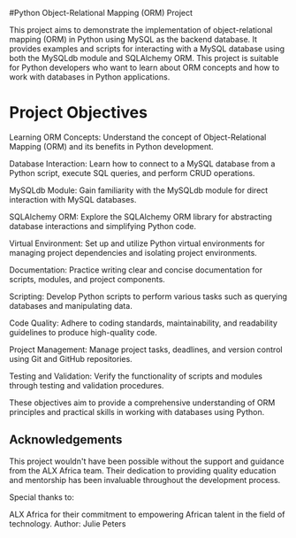 
#Python Object-Relational Mapping (ORM) Project


This project aims to demonstrate the implementation of object-relational mapping (ORM) in Python using MySQL as the backend database. It provides examples and scripts for interacting with a MySQL database using both the MySQLdb module and SQLAlchemy ORM. This project is suitable for Python developers who want to learn about ORM concepts and how to work with databases in Python applications.







# Project Objectives


Learning ORM Concepts: Understand the concept of Object-Relational Mapping (ORM) and its benefits in Python development.

Database Interaction: Learn how to connect to a MySQL database from a Python script, execute SQL queries, and perform CRUD operations.

MySQLdb Module: Gain familiarity with the MySQLdb module for direct interaction with MySQL databases.

SQLAlchemy ORM: Explore the SQLAlchemy ORM library for abstracting database interactions and simplifying Python code.

Virtual Environment: Set up and utilize Python virtual environments for managing project dependencies and isolating project environments.

Documentation: Practice writing clear and concise documentation for scripts, modules, and project components.

Scripting: Develop Python scripts to perform various tasks such as querying databases and manipulating data.

Code Quality: Adhere to coding standards, maintainability, and readability guidelines to produce high-quality code.

Project Management: Manage project tasks, deadlines, and version control using Git and GitHub repositories.

Testing and Validation: Verify the functionality of scripts and modules through testing and validation procedures.

These objectives aim to provide a comprehensive understanding of ORM principles and practical skills in working with databases using Python.







## Acknowledgements

 This project wouldn't have been possible without the support and guidance from the ALX Africa team. Their dedication to providing quality education and mentorship has been invaluable throughout the development process.

Special thanks to:

ALX Africa for their commitment to empowering African talent in the field of technology.
Author: Julie Peters

